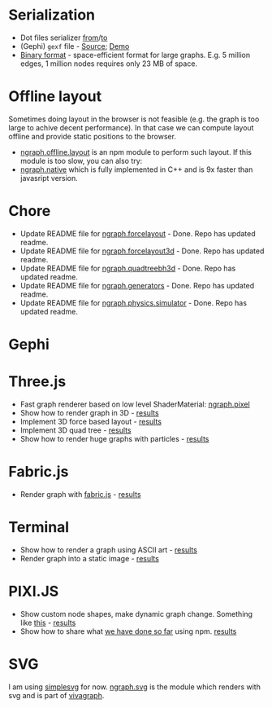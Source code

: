 # Serialization
* Dot files serializer [from](https://github.com/anvaka/ngraph.fromdot)/[to](https://github.com/anvaka/ngraph.todot)
* (Gephi) `gexf` file - [Source](https://github.com/anvaka/ngraph.gexf); [Demo](https://github.com/anvaka/ngraph/tree/master/examples/storage/gephi)
* [Binary format](https://github.com/anvaka/ngraph.tobinary) - space-efficient
format for large graphs. E.g. 5 million edges, 1 million nodes requires only 23 MB of space.

# Offline layout
Sometimes doing layout in the browser is not feasible (e.g. the graph is too large
to achive decent performance). In that case we can compute layout offline and
provide static positions to the browser.

* [ngraph.offline.layout](https://github.com/anvaka/ngraph.offline.layout) is an
npm module to perform such layout. If this module is too slow, you can also
try:
* [ngraph.native](https://github.com/anvaka/ngraph.native) which is fully implemented
in C++ and is 9x faster than javasript version.


# Chore
* Update README file for [ngraph.forcelayout](https://github.com/anvaka/ngraph.forcelayout) - Done. Repo has updated readme.
* Update README file for [ngraph.forcelayout3d](https://github.com/anvaka/ngraph.forcelayout3d) - Done. Repo has updated readme.
* Update README file for [ngraph.quadtreebh3d](https://github.com/anvaka/ngraph.quadtreebh3d) - Done. Repo has updated readme.
* Update README file for [ngraph.generators](https://github.com/anvaka/ngraph.generators) - Done. Repo has updated readme.
* Update README file for [ngraph.physics.simulator](https://github.com/anvaka/ngraph.physics.simulator) - Done. Repo has updated readme.

# Gephi

# Three.js
* Fast graph renderer based on low level ShaderMaterial: [ngraph.pixel](https://github.com/anvaka/ngraph.pixel)
* Show how to render graph in 3D - [results](https://github.com/anvaka/ngraph/tree/master/examples/three.js)
* Implement 3D force based layout - [results](https://github.com/anvaka/ngraph.forcelayout3d)
* Implement 3D quad tree - [results](https://github.com/anvaka/ngraph.forcelayout3d)
* Show how to render huge graphs with particles - [results](https://github.com/anvaka/pm)


# Fabric.js
* Render graph with [fabric.js](https://github.com/kangax/fabric.js) - [results](https://github.com/anvaka/ngraph/tree/master/examples/fabric.js/Node%20and%20Browser)

# Terminal
* Show how to render a graph using ASCII art - [results](https://github.com/anvaka/ngraph/tree/master/examples/terminal/01%20-%20ASCII)
* Render graph into a static image - [results](https://github.com/anvaka/ngraph/tree/master/examples/fabric.js/Node%20and%20Browser)

# PIXI.JS
* Show custom node shapes, make dynamic graph change. Something like [this](http://www.webgl.com/2012/07/webgl-demo-dynamic-graph-test-vivagraph/) - [results](https://github.com/anvaka/ngraph/tree/master/examples/pixi.js/05%20-%20Dynamic)
* Show how to share what [we have done so far](https://github.com/anvaka/ngraph/tree/master/examples/pixi.js) using npm. [results](https://github.com/anvaka/ngraph/tree/master/examples/pixi.js/06%20-%20Packaging)

# SVG
I am using [simplesvg](https://github.com/anvaka/simplesvg) for now. [ngraph.svg](https://github.com/anvaka/ngraph.svg)
is the module which renders with svg and is part of [vivagraph](https://github.com/anvaka/VivaGraphJS).
